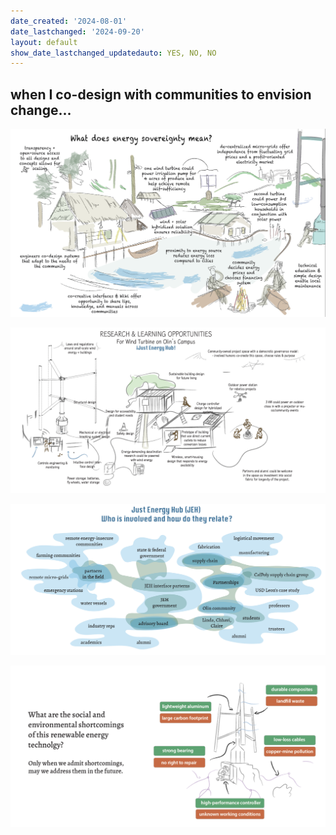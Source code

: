 ```yaml
---
date_created: '2024-08-01'
date_lastchanged: '2024-09-20'
layout: default
show_date_lastchanged_updatedauto: YES, NO, NO
---
```

## when I co-design with communities to envision change...
![](media/cleanshot_2024-07-28-at-12-24-06@2x.png)

![](media/cleanshot_2024-07-28-at-13-06-39@2x.png)

![](media/cleanshot_2024-07-28-at-13-08-34@2x.png)

![](media/cleanshot_2024-07-27-at-17-48-57@2x.png)